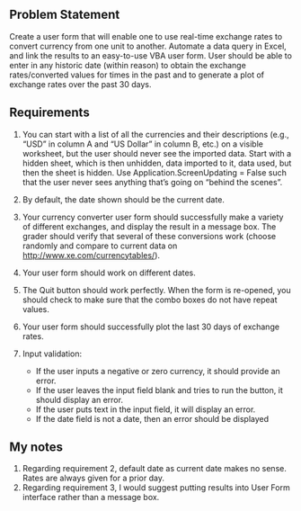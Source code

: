 ## Problem Statement

Create a user form that will enable one to use real-time exchange rates to convert currency from one unit to another. Automate a data query in Excel, and link the results to an easy-to-use VBA user form. User should be able to enter in any historic date (within reason) to obtain the exchange rates/converted values for times in the past and to generate a plot of exchange rates over the past 30 days.

## Requirements

1. You can start with a list of all the currencies and their descriptions (e.g., “USD” in column A and “US Dollar” in column B, etc.) on a visible worksheet, but the user should never see the imported data.  Start with a hidden sheet, which is then unhidden, data imported to it, data used, but then the sheet is hidden.  Use Application.ScreenUpdating = False such that the user never sees anything that’s going on “behind the scenes”.

2. By default, the date shown should be the current date.

3. Your currency converter user form should successfully make a variety of different exchanges, and display the result in a message box.  The grader should verify that several of these conversions work (choose randomly and compare to current data on http://www.xe.com/currencytables/).

4. Your user form should work on different dates.

5. The Quit button should work perfectly.  When the form is re-opened, you should check to make sure that the combo boxes do not have repeat values.

6. Your user form should successfully plot the last 30 days of exchange rates. 

7. Input validation:
   - If the user inputs a negative or zero currency, it should provide an error.
   - If the user leaves the input field blank and tries to run the button, it should display an error.
   - If the user puts text in the input field, it will display an error.
   - If the date field is not a date, then an error should be displayed

## My notes

1. Regarding requirement 2, default date as current date makes no sense. Rates are always given for a prior day.
2. Regarding requirement 3, I would suggest putting results into User Form interface rather than a message box.
